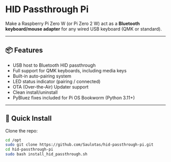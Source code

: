 # HID Passthrough Pi

Make a Raspberry Pi Zero W (or Pi Zero 2 W) act as a **Bluetooth keyboard/mouse adapter** for any wired USB keyboard (QMK or standard).

---

## 📦 Features

- USB host to Bluetooth HID passthrough
- Full support for QMK keyboards, including media keys
- Built-in auto-pairing system
- LED status indicator (pairing / connected)
- OTA (Over-the-Air) Updater support
- Clean install/uninstall
- PyBluez fixes included for Pi OS Bookworm (Python 3.11+)

---

## 🚀 Quick Install

Clone the repo:

```bash
cd /opt
sudo git clone https://github.com/Saulotas/hid-passthrough-pi.git
cd hid-passthrough-pi
sudo bash install_hid_passthrough.sh
